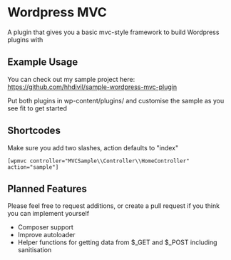 # Wordpress MVC

A plugin that gives you a basic mvc-style framework to build Wordpress plugins with

## Example Usage

You can check out my sample project here: https://github.com/hhdivil/sample-wordpress-mvc-plugin

Put both plugins in wp-content/plugins/ and customise the sample as you see fit to get started

## Shortcodes

Make sure you add two slashes, action defaults to "index"

```
[wpmvc controller="MVCSample\\Controller\\HomeController" action="sample"]
```

## Planned Features

Please feel free to request additions, or create a pull request if you think you can implement yourself

- Composer support
- Improve autoloader
- Helper functions for getting data from $_GET and $_POST including sanitisation
